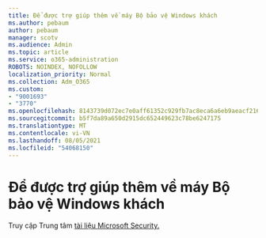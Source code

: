 ```yaml
---
title: Để được trợ giúp thêm về máy Bộ bảo vệ Windows khách
ms.author: pebaum
author: pebaum
manager: scotv
ms.audience: Admin
ms.topic: article
ms.service: o365-administration
ROBOTS: NOINDEX, NOFOLLOW
localization_priority: Normal
ms.collection: Adm_O365
ms.custom:
- "9001693"
- "3770"
ms.openlocfilehash: 8143739d072ec7e0aff61352c929fb7ac8eca6a6eb9aeacf2162a995fc30a4d0
ms.sourcegitcommit: b5f7da89a650d2915dc652449623c78be6247175
ms.translationtype: MT
ms.contentlocale: vi-VN
ms.lasthandoff: 08/05/2021
ms.locfileid: "54068150"
---
```

# <a name="for-more-help-with-windows-defender-client"></a>Để được trợ giúp thêm về máy Bộ bảo vệ Windows khách

Truy cập Trung tâm [tài liệu Microsoft Security.](https://docs.microsoft.com/security/#pivot=products&panel=products1)